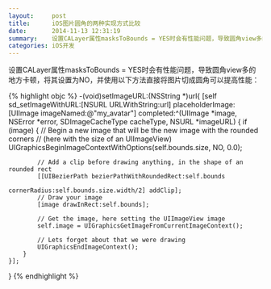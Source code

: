 ```yaml
---
layout:     post
title:      iOS图片圆角的两种实现方式比较
date:       2014-11-13 12:31:19
summary:    设置CALayer属性masksToBounds = YES时会有性能问题，导致圆角view多的地方卡顿，将其设置为NO, 并使用以下方法直接将图片切成圆角可以提高性能
categories: iOS开发
---
```


设置CALayer属性masksToBounds = YES时会有性能问题，导致圆角view多的地方卡顿，将其设置为NO，并使用以下方法直接将图片切成圆角可以提高性能：

{% highlight objc %}
-(void)setImageURL:(NSString *)url{
    [self sd_setImageWithURL:[NSURL URLWithString:url] placeholderImage:[UIImage imageNamed:@"my_avatar"] completed:^(UIImage *image, NSError *error, SDImageCacheType cacheType, NSURL *imageURL) {
        if (image) {
            // Begin a new image that will be the new image with the rounded corners
            // (here with the size of an UIImageView)
            UIGraphicsBeginImageContextWithOptions(self.bounds.size, NO, 0.0);
            
            // Add a clip before drawing anything, in the shape of an rounded rect
            [[UIBezierPath bezierPathWithRoundedRect:self.bounds
                                        cornerRadius:self.bounds.size.width/2] addClip];
            // Draw your image
            [image drawInRect:self.bounds];
            
            // Get the image, here setting the UIImageView image
            self.image = UIGraphicsGetImageFromCurrentImageContext();
            
            // Lets forget about that we were drawing
            UIGraphicsEndImageContext();
        }
    }];
}
{% endhighlight %}


